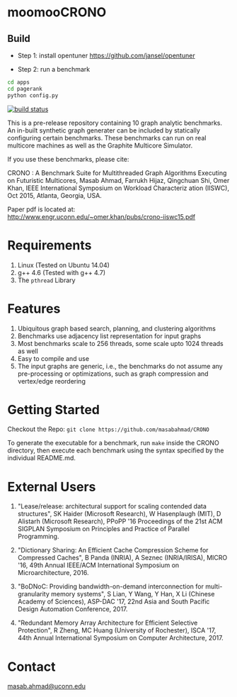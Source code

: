 
moomooCRONO
====================================================================

## Build

* Step 1: install opentuner https://github.com/jansel/opentuner 

* Step 2: run a benchmark
```bash 
cd apps
cd pagerank
python config.py
```




[![build status](https://travis-ci.org/masabahmad/CRONO.svg?branch=master)](https://travis-ci.org/masabahmad/CRONO)

This is a pre-release repository containing 10 graph analytic benchmarks.
An in-built synthetic graph generater can be included by statically configuring certain benchmarks.
These benchmarks can run on real multicore machines as well as the Graphite Multicore Simulator.

If you use these benchmarks, please cite:

CRONO : A Benchmark Suite for Multithreaded Graph Algorithms Executing on Futuristic Multicores, Masab Ahmad, Farrukh Hijaz, Qingchuan Shi, Omer Khan, IEEE International Symposium on Workload Characteriz
ation (IISWC), Oct 2015, Atlanta, Georgia, USA.

Paper pdf is located at: 
http://www.engr.uconn.edu/~omer.khan/pubs/crono-iiswc15.pdf

Requirements
============

1. Linux (Tested on Ubuntu 14.04)
2. g++ 4.6 (Tested with g++ 4.7)
3. The ```pthread``` Library

Features
========
1. Ubiquitous graph based search, planning, and clustering algorithms
2. Benchmarks use adjacency list representation for input graphs
3. Most benchmarks scale to 256 threads, some scale upto 1024 threads as well
4. Easy to compile and use
5. The input graphs are generic, i.e., the benchmarks do not assume any pre-processing or optimizations, such as graph compression and vertex/edge reordering

Getting Started
===============

Checkout the Repo:
```git clone https://github.com/masabahmad/CRONO```

To generate the executable for a benchmark, run ```make``` inside the CRONO directory, then execute each benchmark using the syntax specified by the individual README.md.

External Users
==============

1. "Lease/release: architectural support for scaling contended data structures", SK Haider (Microsoft Research), W Hasenplaugh (MIT), D Alistarh (Microsoft Research), PPoPP '16 Proceedings of the 21st ACM SIGPLAN Symposium on Principles and Practice of Parallel Programming.

2. "Dictionary Sharing: An Efficient Cache Compression Scheme for Compressed Caches", B Panda (INRIA), A Seznec (INRIA/IRISA), MICRO '16, 49th Annual IEEE/ACM International Symposium on Microarchitecture, 2016.

3. "BoDNoC: Providing bandwidth-on-demand interconnection for multi-granularity memory systems", S Lian, Y Wang, Y Han, X Li (Chinese Academy of Sciences), ASP-DAC '17, 22nd Asia and South Pacific Design Automation Conference, 2017.

4. "Redundant Memory Array Architecture for Efficient Selective Protection", R Zheng, MC Huang (University of Rochester), ISCA '17, 44th Annual International Symposium on Computer Architecture, 2017.

Contact
=======

masab.ahmad@uconn.edu
